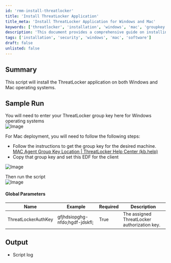 ```yaml
---
id: 'rmm-install-threatlocker'
title: 'Install ThreatLocker Application'
title_meta: 'Install ThreatLocker Application for Windows and Mac'
keywords: ['threatlocker', 'installation', 'windows', 'mac', 'groupkey']
description: 'This document provides a comprehensive guide on installing the ThreatLocker application on both Windows and Mac operating systems, including necessary group key information and global parameters required for the installation.'
tags: ['installation', 'security', 'windows', 'mac', 'software']
draft: false
unlisted: false
---
```

## Summary

This script will install the ThreatLocker application on both Windows and Mac operating systems.

## Sample Run

You will need to enter your ThreatLocker group key here for Windows operating systems  
![Image](..\..\..\static\img\Threatlocker-Deployment\image_1.png)

For Mac deployment, you will need to follow the following steps:

- Follow the instructions to get the group key for the desired machine. [MAC Agent Group Key Location | ThreatLocker Help Center (kb.help)](https://threatlocker.kb.help/mac-agent-group-key-location/)
- Copy that group key and set this EDF for the client  

![Image](..\..\..\static\img\Threatlocker-Deployment\image_2.png)

Then run the script  
![Image](..\..\..\static\img\Threatlocker-Deployment\image_3.png)

#### Global Parameters

| Name                     | Example                          | Required | Description                              |
|--------------------------|----------------------------------|----------|------------------------------------------|
| ThreatLockerAuthKey      | gfjhdsiopghg-nfdo;hgdf-jdskfl; | True     | The assigned ThreatLocker authorization key. |

## Output

- Script log


